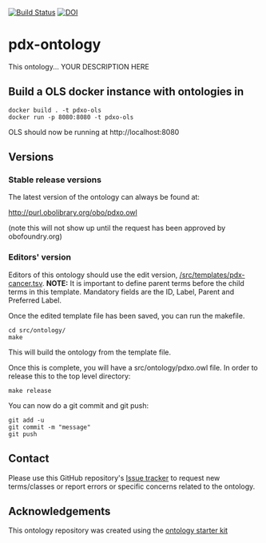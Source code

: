 [![Build Status](https://travis-ci.org/zoependlington/pdx-ontology.svg?branch=master)](https://travis-ci.org/zoependlington/pdx-ontology)
[![DOI](https://zenodo.org/badge/13996/zoependlington/pdx-ontology.svg)](https://zenodo.org/badge/latestdoi/13996/zoependlington/pdx-ontology)

# pdx-ontology

This ontology... YOUR DESCRIPTION HERE

## Build a OLS docker instance with ontologies in

```
docker build . -t pdxo-ols
docker run -p 8080:8080 -t pdxo-ols 
``` 

OLS should now be running at http://localhost:8080

## Versions

### Stable release versions

The latest version of the ontology can always be found at:

http://purl.obolibrary.org/obo/pdxo.owl

(note this will not show up until the request has been approved by obofoundry.org)

### Editors' version

Editors of this ontology should use the edit version, [/src/templates/pdx-cancer.tsv](/src/templates/pdx-cancer.tsv).
**NOTE:** It is important to define parent terms before the child terms in this template. Mandatory fields are the ID, Label, Parent and Preferred Label.

Once the edited template file has been saved, you can run the makefile.

```
cd src/ontology/
make

``` 

This will build the ontology from the template file.

Once this is complete, you will have a src/ontology/pdxo.owl file.
In order to release this to the top level directory:

```
make release 
``` 
You can now do a git commit and git push:

```
git add -u
git commit -m "message"
git push 

``` 

## Contact

Please use this GitHub repository's [Issue tracker](https://github.com/zoependlington/pdx-ontology/issues) to request new terms/classes or report errors or specific concerns related to the ontology.

## Acknowledgements

This ontology repository was created using the [ontology starter kit](https://github.com/INCATools/ontology-starter-kit)
